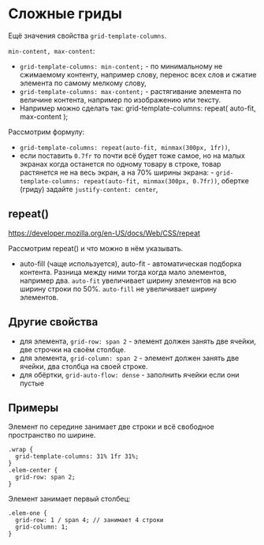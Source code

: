 # Сложные гриды
Ещё значения свойства `grid-template-columns`.

`min-content, max-content`:
- `grid-template-columns: min-content;` - по минимальному не сжимаемому контенту, например слову, перенос всех слов и сжатие элемента по самому мелкому слову,
- `grid-template-columns: max-content;` - растягивание элемента по величине контента, например по изображению или тексту.
- Например можно сделать так: grid-template-columns: repeat( auto-fit, max-content );

Рассмотрим формулу:
- `grid-template-columns: repeat(auto-fit, minmax(300px, 1fr))`,
- если поставить `0.7fr` то почти всё будет тоже самое, но на малых экранах когда останется по одному товару в строке, товар растянется не на весь экран, а на 70% ширины экрана: - `grid-template-columns: repeat(auto-fit, minmax(300px, 0.7fr))`, обертке (гриду) задайте `justify-content: center`,

## repeat()
https://developer.mozilla.org/en-US/docs/Web/CSS/repeat

Рассмотрим repeat() и что можно в нём указывать.
- auto-fill (чаще используется), auto-fit - автоматическая подборка контента.
Разница между ними тогда когда мало элементов, например два. `auto-fit` увеличивает ширину элементов на всю ширину строки по 50%. `auto-fill` не увеличивает ширину элементов.

## Другие свойства
- для элемента, `grid-row: span 2` - элемент должен занять две ячейки, две строчки на своём столбце.
- для элемента, `grid-column: span 2` - элемент должен занять две ячейки, два столбца на своей строке.
- для обёртки, `grid-auto-flow: dense` - заполнить ячейки если они пустые

## Примеры

Элемент по середине занимает две строки и всё свободное пространство по ширине.

    .wrap {
      grid-template-columns: 31% 1fr 31%;
    }
    .elem-center {
      grid-row: span 2;
    }

Элемент занимает первый столбец:

    .elem-one {
      grid-row: 1 / span 4; // занимает 4 строки
      grid-column: 1;
    }
